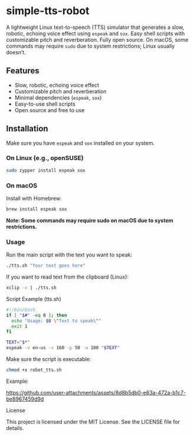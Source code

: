 # simple-tts-robot

A lightweight Linux text-to-speech (TTS) simulator that generates a slow, robotic, echoing voice effect using `espeak` and `sox`. Easy shell scripts with customizable pitch and reverberation. Fully open source. On macOS, some commands may require `sudo` due to system restrictions; Linux usually doesn’t.

## Features

- Slow, robotic, echoing voice effect  
- Customizable pitch and reverberation  
- Minimal dependencies (`espeak`, `sox`)  
- Easy-to-use shell scripts  
- Open source and free to use

## Installation

Make sure you have `espeak` and `sox` installed on your system.

### On Linux (e.g., openSUSE)

```bash
sudo zypper install espeak sox
```
### On macOS

Install with Homebrew:

```bash
brew install espeak sox
```
****Note: Some commands may require sudo on macOS due to system restrictions.****

### Usage

Run the main script with the text you want to speak:

```bash
./tts.sh "Your text goes here"
```
If you want to read text from the clipboard (Linux):

```bash
xclip -o | ./tts.sh
```

Script Example (tts.sh)
```bash
#!/bin/bash
if [ "$#" -eq 0 ]; then
  echo "Usage: $0 \"Text to speak\""
  exit 1
fi

TEXT="$*"
espeak -v en-us -s 160 -p 50 -a 100 "$TEXT"
```

Make sure the script is executable:

```bash
chmod +x robot_tts.sh
```
Example:

https://github.com/user-attachments/assets/8d8b5db0-e63a-472a-b1c7-be8967459d9d


License

This project is licensed under the MIT License. See the LICENSE file for details.
